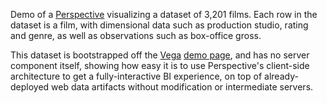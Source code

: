 Demo of a [Perspective](https://github.com/perspective-dev/perspective)
visualizing a dataset of 3,201 films. Each row in the dataset is a film, with
dimensional data such as production studio, rating and genre, as well as
observations such as box-office gross.

This dataset is bootstrapped off the [Vega](https://vega.github.io/vega/)
[demo page](https://vega.github.io/editor/data/movies.json"), and has no server
component itself, showing how easy it is to use Perspective's client-side
architecture to get a fully-interactive BI experience, on top of
already-deployed web data artifacts without modification or intermediate
servers.
